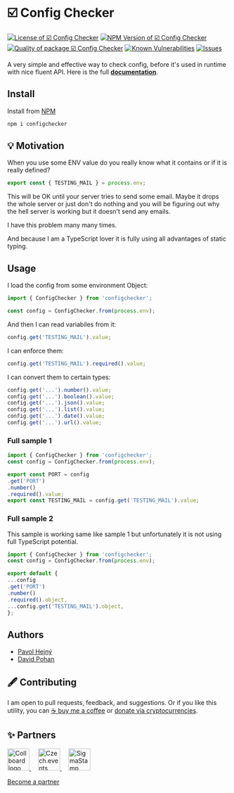 # ☑️ Config Checker

<!--Badges-->
<!--⚠️WARNING: This section was generated by https://github.com/hejny/batch-project-editor/blob/main/src/workflows/800-badges/badges.ts so every manual change will be overwritten.-->


[![License of ☑️ Config Checker](https://img.shields.io/github/license/hejny/configchecker.svg?style=flat)](https://github.com/hejny/configchecker/blob/master/LICENSE)
[![NPM Version of ☑️ Config Checker](https://badge.fury.io/js/configchecker.svg)](https://www.npmjs.com/package/configchecker)
[![Quality of package ☑️ Config Checker](https://packagequality.com/shield/configchecker.svg)](https://packagequality.com/#?package=configchecker)
[![Known Vulnerabilities](https://snyk.io/test/github/hejny/configchecker/badge.svg)](https://snyk.io/test/github/hejny/configchecker)
[![Issues](https://img.shields.io/github/issues/hejny/configchecker.svg?style=flat)](https://github.com/hejny/configchecker/issues)

<!--/Badges-->

A very simple and effective way to check config, before it's used in runtime with nice fluent API. Here is the full **[documentation](https://hejny.github.io/configchecker/)**.

## Install

Install from [NPM](https://www.npmjs.com/package/configchecker)

```bash
npm i configchecker
```

## 💡 Motivation

When you use some ENV value do you really know what it contains or if it is really defined?

```typescript
export const { TESTING_MAIL } = process.env;
```

This will be OK until your server tries to send some email. Maybe it drops the whole server or just don't do nothing and you will be figuring out why the hell server is working but it doesn't send any emails.

I have this problem many many times.

And because I am a TypeScript lover it is fully using all advantages of static typing.

## Usage

I load the config from some environment Object:

```typescript
import { ConfigChecker } from 'configchecker';

const config = ConfigChecker.from(process.env);
```

And then I can read variabiles from it:

```typescript
config.get('TESTING_MAIL').value;
```

I can enforce them:

```typescript
config.get('TESTING_MAIL').required().value;
```

I can convert them to certain types:

```typescript
config.get('...').number().value;
config.get('...').boolean().value;
config.get('...').json().value;
config.get('...').list().value;
config.get('...').date().value;
config.get('...').url().value;
```

### Full sample 1

```typescript
import { ConfigChecker } from 'configchecker';
const config = ConfigChecker.from(process.env);

export const PORT = config
.get('PORT')
.number()
.required().value;
export const TESTING_MAIL = config.get('TESTING_MAIL').value;
```

### Full sample 2

This sample is working same like sample 1 but unfortunately it is not using full TypeScript potential.

```typescript
import { ConfigChecker } from 'configchecker';
const config = ConfigChecker.from(process.env);

export default {
...config
.get('PORT')
.number()
.required().object,
...config.get('TESTING_MAIL').object,
};
```

<!--
TODO: To all projects:
+ donation address


# Contributing

I am open to your pull requests, feedback, suggestions, and donations. Contact to me is on my [personal page](https://www.pavolhejny.com)
-->

## Authors

-   [Pavol Hejný](https://github.com/hejny)
-   [David Pohan](https://github.com/pohy)



<!--Contributing-->

## 🖋️ Contributing

I am open to pull requests, feedback, and suggestions. Or if you like this utility, you can [☕ buy me a coffee](https://www.buymeacoffee.com/hejny) or [donate via cryptocurrencies](https://github.com/hejny/hejny/blob/main/documents/crypto.md).

<!--/Contributing-->


<!--Partners-->

## ✨ Partners


<a href="https://collboard.com/">
<img src="https://collboard.fra1.cdn.digitaloceanspaces.com/assets/18.12.1/logo-small.png" alt="Collboard logo" width="50"  />
</a>
&nbsp;&nbsp;&nbsp;
<a href="https://czech.events/">
<img src="https://czech.events/design/logos/czech.events.transparent-logo.png" alt="Czech.events logo" width="50"  />
</a>
&nbsp;&nbsp;&nbsp;
<a href="https://sigmastamp.ml/">
<img src="https://www.sigmastamp.ml/sigmastamp-logo.white.svg" alt="SigmaStamp logo" width="50"  />
</a>


[Become a partner](https://www.pavolhejny.com/contact/)

<!--/Partners-->
